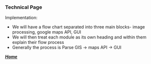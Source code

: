 ### Technical Page
  Implementation:
+ We will have a flow chart separated into three main blocks- image processing, google maps API, GUI
+ We will then treat each module as its own heading and within them explain their flow process
+ Generally the process is Parse GIS -> maps API -> GUI
 
[***Home***](https://rickyroze.github.io/SoftDesFinalProject/)
